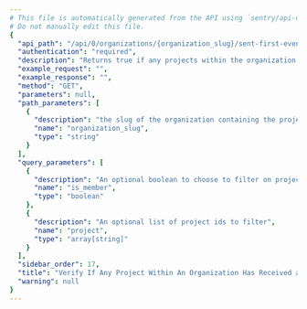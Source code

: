 ```yaml
---
# This file is automatically generated from the API using `sentry/api-docs/generator.py.`
# Do not manually edit this file.
{
  "api_path": "/api/0/organizations/{organization_slug}/sent-first-event/", 
  "authentication": "required", 
  "description": "Returns true if any projects within the organization have received\na first event, false otherwise.", 
  "example_request": "", 
  "example_response": "", 
  "method": "GET", 
  "parameters": null, 
  "path_parameters": [
    {
      "description": "the slug of the organization containing the projects to check for a first event from.", 
      "name": "organization_slug", 
      "type": "string"
    }
  ], 
  "query_parameters": [
    {
      "description": "An optional boolean to choose to filter on projects which the user is a member of.", 
      "name": "is_member", 
      "type": "boolean"
    }, 
    {
      "description": "An optional list of project ids to filter", 
      "name": "project", 
      "type": "array[string]"
    }
  ], 
  "sidebar_order": 17, 
  "title": "Verify If Any Project Within An Organization Has Received a First Event", 
  "warning": null
}
---
```

